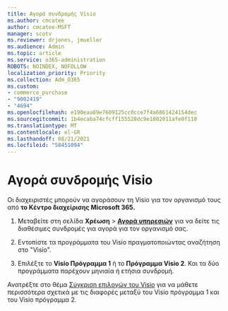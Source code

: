 ```yaml
---
title: Αγορά συνδρομής Visio
ms.author: cmcatee
author: cmcatee-MSFT
manager: scotv
ms.reviewer: drjones, jmueller
ms.audience: Admin
ms.topic: article
ms.service: o365-administration
ROBOTS: NOINDEX, NOFOLLOW
localization_priority: Priority
ms.collection: Adm_O365
ms.custom:
- commerce_purchase
- "9002419"
- "4694"
ms.openlocfilehash: e190eaa89e7609125cc0cce7f4a6861424154dec
ms.sourcegitcommit: 1b4ecaba74cfcff155528dc9e1002011afe0f110
ms.translationtype: MT
ms.contentlocale: el-GR
ms.lasthandoff: 08/21/2021
ms.locfileid: "58451094"
---
```

# <a name="purchase-visio-subscription"></a>Αγορά συνδρομής Visio

Οι διαχειριστές μπορούν να αγοράσουν τη Visio για τον οργανισμό τους από **το Κέντρο διαχείρισης Microsoft 365.**

1. Μεταβείτε στη σελίδα **Χρέωση** > **[Αγορά υπηρεσιών](https://go.microsoft.com/fwlink/p/?linkid=868433)** για να δείτε τις διαθέσιμες συνδρομές για αγορά για τον οργανισμό σας.

2. Εντοπίστε τα προγράμματα του Visio πραγματοποιώντας αναζήτηση στο "Visio".

3. Επιλέξτε το **Visio Πρόγραμμα 1** ή το **Πρόγραμμα Visio 2**. Και τα δύο προγράμματα παρέχουν μηνιαία ή ετήσια συνδρομή.

Ανατρέξτε στο θέμα [Σύγκριση επιλογών του Visio](https://products.office.com/Visio/microsoft-visio-plans-and-pricing-compare-visio-options) για να μάθετε περισσότερα σχετικά με τις διαφορές μεταξύ του Visio πρόγραμμα 1 και του Visio πρόγραμμα 2.
